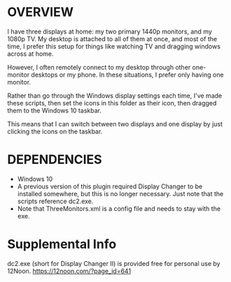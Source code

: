 # OVERVIEW
I have three displays at home: my two primary 1440p monitors, and my 1080p TV. My desktop is attached to all of them at once, and most of the time, I prefer this setup for things like watching TV and dragging windows across at home.

However, I often remotely connect to my desktop through other one-monitor desktops or my phone. In these situations, I prefer only having one monitor. 

Rather than go through the Windows display settings each time, I've made these scripts, then set the icons in this folder as their icon, then dragged them to the Windows 10 taskbar.

This means that I can switch between two displays and one display by just clicking the icons on the taskbar.

# DEPENDENCIES
- Windows 10
- A previous version of this plugin required Display Changer to be installed somewhere, but this is no longer necessary. Just note that the scripts reference dc2.exe.
- Note that ThreeMonitors.xml is a config file and needs to stay with the exe.

# Supplemental Info
dc2.exe (short for Display Changer II) is provided free for personal use by 12Noon. https://12noon.com/?page_id=641
